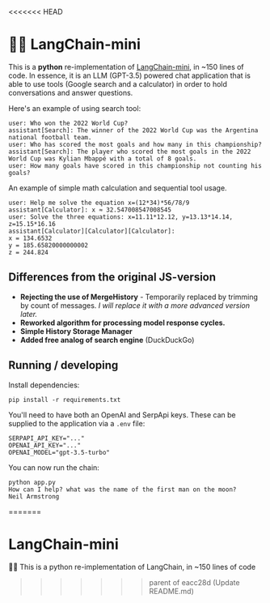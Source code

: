 <<<<<<< HEAD
# 🦜️🔗 LangChain-mini 
This is a **python** re-implementation of [LangChain-mini](https://github.com/ColinEberhardt/langchain-mini/), in ~150 lines of code. In essence, it is an LLM (GPT-3.5) powered chat application that is able to use tools (Google search and a calculator) in order to hold conversations and answer questions. 

Here's an example of using search tool:

~~~
user: Who won the 2022 World Cup?
assistant[Search]: The winner of the 2022 World Cup was the Argentina national football team.
user: Who has scored the most goals and how many in this championship?
assistant[Search]: The player who scored the most goals in the 2022 World Cup was Kylian Mbappé with a total of 8 goals.
user: How many goals have scored in this championship not counting his goals?
~~~

An example of simple math calculation and sequential tool usage.

~~~
user: Help me solve the equation x=(12*34)*56/78/9
assistant[Calculator]: x ≈ 32.547008547008545
user: Solve the three equations: x=11.11*12.12, y=13.13*14.14, z=15.15*16.16
assistant[Calculator][Calculator][Calculator]:
x = 134.6532
y = 185.65820000000002
z = 244.824
~~~

## Differences from the original JS-version
- **Rejecting the use of MergeHistory** - Temporarily replaced by trimming by count of messages. _I will replace it with a more advanced version later._
- **Reworked algorithm for processing model response cycles.**
- **Simple History Storage Manager**
- **Added free analog of search engine** (DuckDuckGo)

## Running / developing

Install dependencies:

~~~
pip install -r requirements.txt
~~~

You'll need to have both an OpenAI and SerpApi keys. These can be supplied to the application via a `.env` file:

~~~
SERPAPI_API_KEY="..."
OPENAI_API_KEY="..."
OPENAI_MODEL="gpt-3.5-turbo"
~~~

You can now run the chain:

~~~
python app.py
How can I help? what was the name of the first man on the moon?
Neil Armstrong
~~~
=======
# LangChain-mini
🦜️🔗 This is a python re-implementation of LangChain, in ~150 lines of code
>>>>>>> parent of eacc28d (Update README.md)
